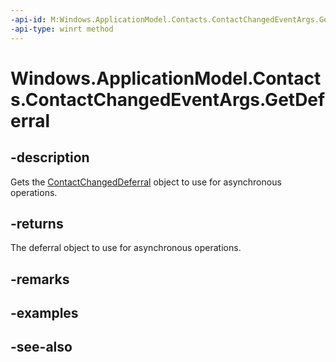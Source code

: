 ```yaml
---
-api-id: M:Windows.ApplicationModel.Contacts.ContactChangedEventArgs.GetDeferral
-api-type: winrt method
---
```


<!-- Method syntax
public Windows.ApplicationModel.Contacts.ContactChangedDeferral GetDeferral()
-->

# Windows.ApplicationModel.Contacts.ContactChangedEventArgs.GetDeferral

## -description
Gets the [ContactChangedDeferral](contactchangeddeferral.md) object to use for asynchronous operations.

## -returns
The deferral object to use for asynchronous operations.

## -remarks

## -examples

## -see-also

